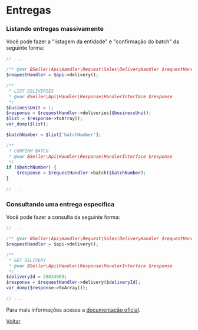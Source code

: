 # Entregas

### Listando entregas massivamente

Você pode fazer a "listagem da entidade" e "confirmação do batch" da seguinte forma:

```php
// ...

/** @var BSeller\Api\Handler\Request\Sales\DeliveryHandler $requestHandler */
$requestHandler = $api->delivery();

/**
 * LIST DELIVERIES
 * @var BSeller\Api\Handler\Response\HandlerInterface $response
 */
$businessUnit = 1;
$response = $requestHandler->deliveries($businessUnit);
$list = $response->toArray();
var_dump($list);

$batchNumber = $list['batchNumber'];

/**
 * CONFIRM BATCH
 * @var BSeller\Api\Handler\Response\HandlerInterface $response
 */
if ($batchNumber) {
    $response = $requestHandler->batch($batchNumber);
}

// ...
```

### Consultando uma entrega específica

Você pode fazer a consulta da seguinte forma:

```php
// ...

/** @var BSeller\Api\Handler\Request\Sales\DeliveryHandler $requestHandler */
$requestHandler = $api->delivery();

/**
 * GET DELIVERY
 * @var BSeller\Api\Handler\Response\HandlerInterface $response
 */
$deliveryId = 28634969;
$response = $requestHandler->delivery($deliveryId);
var_dump($response->toArray());

// ...
```

Para mais informações acesse a [documentação oficial](http://back.bseller.com.br/api/swagger-ui.html).

[Voltar](../../../README.md)